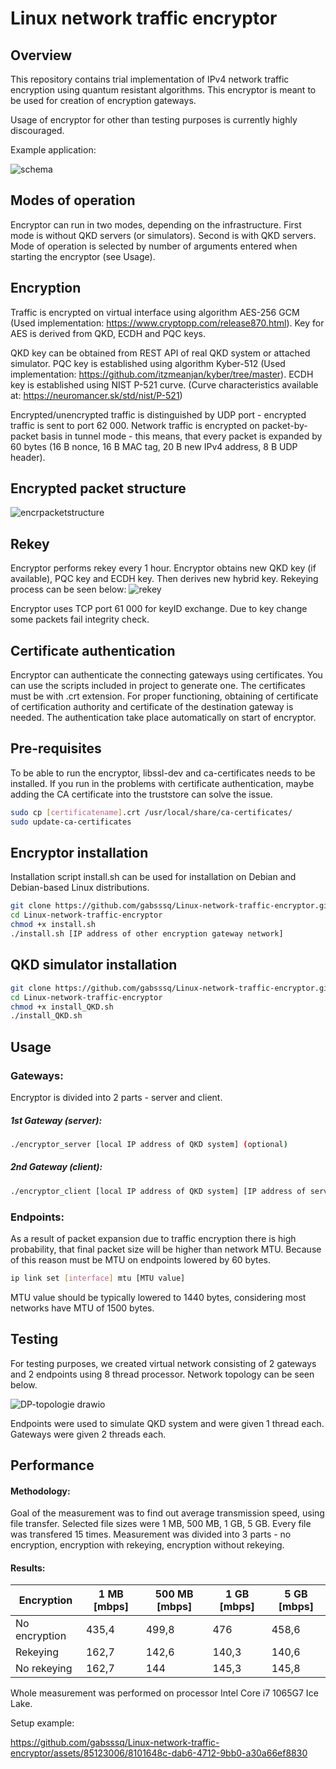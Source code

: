 # Linux network traffic encryptor

## Overview 
This repository contains trial implementation of IPv4 network traffic encryption using quantum resistant algorithms.
This encryptor is meant to be used for creation of encryption gateways.

Usage of encryptor for other than testing purposes is currently highly discouraged.

Example application:

![schema](https://github.com/gabsssq/Linux-network-traffic-encryptor/assets/85123006/f8c1ad3a-0396-4b6b-bf97-12bd5adbb919)

## Modes of operation
Encryptor can run in two modes, depending on the infrastructure. First mode is without QKD servers (or simulators). Second is with QKD servers.
Mode of operation is selected by number of arguments entered when starting the encryptor (see Usage).

## Encryption
Traffic is encrypted on virtual interface using algorithm AES-256 GCM (Used implementation: https://www.cryptopp.com/release870.html).
Key for AES is derived from QKD, ECDH and PQC keys.

QKD key can be obtained from REST API of real QKD system or attached simulator.
PQC key is established using algorithm Kyber-512 (Used implementation: https://github.com/itzmeanjan/kyber/tree/master).
ECDH key is established using NIST P-521 curve. (Curve characteristics available at: https://neuromancer.sk/std/nist/P-521)

Encrypted/unencrypted traffic is distinguished by UDP port - encrypted traffic is sent to port 62 000.
Network traffic is encrypted on packet-by-packet basis in tunnel mode - this means, that every packet is expanded by 60 bytes (16 B nonce, 16 B MAC tag, 20 B new IPv4 address, 8 B UDP header).

## Encrypted packet structure
![encrpacketstructure](https://github.com/gabsssq/Linux-network-traffic-encryptor/assets/85123006/90284fa1-a6f5-4fd8-8721-23079a0f3c03)

## Rekey
Encryptor performs rekey every 1 hour. Encryptor obtains new QKD key (if available), PQC key and ECDH key. Then derives new hybrid key.
Rekeying process can be seen below:
![rekey](https://github.com/gabsssq/Linux-network-traffic-encryptor/assets/85123006/9e6fb0b2-9698-41ab-8a97-90681583875b)

Encryptor uses TCP port 61 000 for keyID exchange. Due to key change some packets fail integrity check.

## Certificate authentication
Encryptor can authenticate the connecting gateways using certificates. You can use the scripts included in project to generate one.
The certificates must be with .crt extension. For proper functioning, obtaining of certificate of certification authority and certificate of the destination gateway is needed. 
The authentication take place automatically on start of encryptor.

## Pre-requisites
To be able to run the encryptor, libssl-dev and ca-certificates needs to be installed. If you run in the problems with certificate authentication,
maybe adding the CA certificate into the truststore can solve the issue.
```bash
sudo cp [certificatename].crt /usr/local/share/ca-certificates/
sudo update-ca-certificates
```

## Encryptor installation
Installation script install.sh can be used for installation on Debian and Debian-based Linux distributions.

```bash
git clone https://github.com/gabsssq/Linux-network-traffic-encryptor.git
cd Linux-network-traffic-encryptor 
chmod +x install.sh
./install.sh [IP address of other encryption gateway network]
```

## QKD simulator installation
```bash
git clone https://github.com/gabsssq/Linux-network-traffic-encryptor.git
cd Linux-network-traffic-encryptor 
chmod +x install_QKD.sh
./install_QKD.sh
```

## Usage
### Gateways:
Encryptor is divided into 2 parts - server and client.
##### 1st Gateway (server):
```bash
./encryptor_server [local IP address of QKD system] (optional)
```

##### 2nd Gateway (client):
```bash
./encryptor_client [local IP address of QKD system] [IP address of server gateway] (optional)
```

### Endpoints:
As a result of packet expansion due to traffic encryption there is high probability, that final packet size will be higher than network MTU.
Because of this reason must be MTU on endpoints lowered by 60 bytes.

```bash
ip link set [interface] mtu [MTU value]
```

MTU value should be typically lowered to 1440 bytes, considering most networks have MTU of 1500 bytes.

## Testing
For testing purposes, we created virtual network consisting of 2 gateways and 2 endpoints using 8 thread processor. Network topology can be seen below.

![DP-topologie drawio](https://github.com/gabsssq/Linux-network-traffic-encryptor/assets/85123006/397e2725-3582-4843-90b2-57dc2c2b38fa)

Endpoints were used to simulate QKD system and were given 1 thread each. Gateways were given 2 threads each.

## Performance
#### Methodology:
Goal of the measurement was to find out average transmission speed, using file transfer.
Selected file sizes were 1 MB, 500 MB, 1 GB, 5 GB. Every file was transfered 15 times.
Measurement was divided into 3 parts - no encryption, encryption with rekeying, encryption without rekeying.


#### Results:
Encryption | 1 MB [mbps] | 500 MB [mbps] | 1 GB [mbps] | 5 GB [mbps]
--- | --- | --- | --- | ---
No encryption | 435,4 | 499,8 | 476 | 458,6
Rekeying | 162,7 | 142,6 | 140,3 | 140,6
No rekeying | 162,7 | 144 | 145,3 | 145,8

Whole measurement was performed on processor Intel Core i7 1065G7 Ice Lake.

Setup example: 

https://github.com/gabsssq/Linux-network-traffic-encryptor/assets/85123006/8101648c-dab6-4712-9bb0-a30a66ef8830


